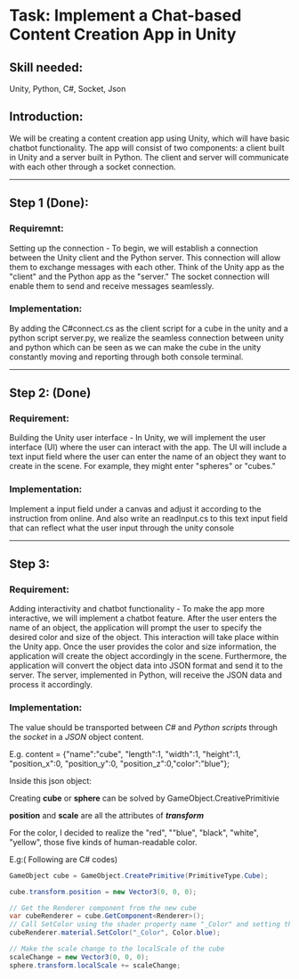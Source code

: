 # Task: Implement a Chat-based Content Creation App in Unity
## Skill needed: 
Unity, Python, C#, Socket, Json
## Introduction:
We will be creating a content creation app using Unity, which will have basic chatbot functionality. The app will consist of two components: a client built in Unity and a server built in Python. The client and server will communicate with each other through a socket connection.

---

## Step 1 (Done):
### Requiremnt: 
  Setting up the connection - To begin, we will establish a connection between the Unity client and the Python server. This connection will allow them to exchange messages with each other. Think of the Unity app as the "client" and the Python app as the "server." The socket connection will enable them to send and receive messages seamlessly.
### Implementation: 
  By adding the C#connect.cs as the client script for a cube in the unity and a python script server.py, we realize the seamless connection between unity and python which can be seen as we can make the cube in the unity constantly moving and reporting through both console terminal.
  
--- 

## Step 2: (Done)
### Requirement:
  Building the Unity user interface - In Unity, we will implement the user interface (UI) where the user can interact with the app. The UI will include a text input field where the user can enter the name of an object they want to create in the scene. For example, they might enter "spheres" or "cubes."
### Implementation:
  Implement a input field under a canvas and adjust it according to the instruction from online. And also write an readInput.cs to this text input field that can reflect what the user input through the unity console
  
 ---
 
 ## Step 3:
 ### Requirement:
  Adding interactivity and chatbot functionality - To make the app more interactive, we will implement a chatbot feature. After the user enters the name of an object, the application will prompt the user to specify the desired color and size of the object. This interaction will take place within the Unity app. Once the user provides the color and size information, the application will create the object accordingly in the scene. Furthermore, the application will convert the object data into JSON format and send it to the server. The server, implemented in Python, will receive the JSON data and process it accordingly.
  
 ### Implementation:
 The value should be transported between *C#* and *Python scripts* through the *socket* in a *JSON* object content.
 
 E.g. content = {"name":"cube", "length":1, "width":1, "height":1, "position_x":0, "position_y":0, "position_z":0,"color":"blue"};
 
 Inside this json object:
 
 Creating **cube** or **sphere** can be solved by GameObject.CreativePrimitivie
 
 **position** and **scale** are all the attributes of ***transform***
 
 For the color, I decided to realize the "red", ""blue", "black", "white", "yellow", those five kinds of human-readable color.
 
 E.g:( Following are C# codes)

 ```C#
 GameObject cube = GameObject.CreatePrimitive(PrimitiveType.Cube);
 
 cube.transform.position = new Vector3(0, 0, 0);
 
 // Get the Renderer component from the new cube
 var cubeRenderer = cube.GetComponent<Renderer>();
 // Call SetColor using the shader property name "_Color" and setting the color to red
 cubeRenderer.material.SetColor("_Color", Color.blue);
 
 // Make the scale change to the localScale of the cube
 scaleChange = new Vector3(0, 0, 0);
 sphere.transform.localScale += scaleChange;
 ```
